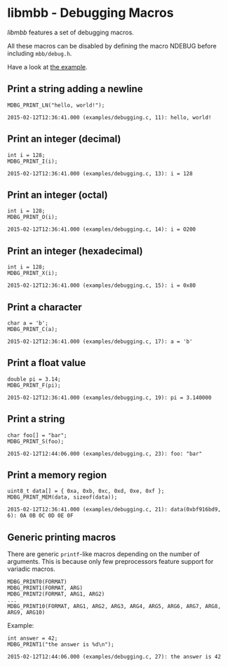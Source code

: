 libmbb - Debugging Macros
=========================

*libmbb* features a set of debugging macros. 

All these macros can be disabled by defining the macro NDEBUG before including
`mbb/debug.h`.

Have a look at [the example](../examples/debugging.c).

Print a string adding a newline
-------------------------------

	MDBG_PRINT_LN("hello, world!");

`2015-02-12T12:36:41.000 (examples/debugging.c, 11): hello, world!`

Print an integer (decimal)
--------------------------

	int i = 128;
	MDBG_PRINT_I(i);

`2015-02-12T12:36:41.000 (examples/debugging.c, 13): i = 128`

Print an integer (octal)
--------------------------

	int i = 128;
	MDBG_PRINT_O(i);

`2015-02-12T12:36:41.000 (examples/debugging.c, 14): i = O200`

Print an integer (hexadecimal)
--------------------------

	int i = 128;
	MDBG_PRINT_X(i);

`2015-02-12T12:36:41.000 (examples/debugging.c, 15): i = 0x80`

Print a character
-----------------

	char a = 'b';
	MDBG_PRINT_C(a);

`2015-02-12T12:36:41.000 (examples/debugging.c, 17): a = 'b'`

Print a float value
-------------------

	double pi = 3.14;
	MDBG_PRINT_F(pi);

`2015-02-12T12:36:41.000 (examples/debugging.c, 19): pi = 3.140000`

Print a string
--------------

	char foo[] = "bar";
	MDBG_PRINT_S(foo);

`2015-02-12T12:44:06.000 (examples/debugging.c, 23): foo: "bar"`

Print a memory region
---------------------

	uint8_t data[] = { 0xa, 0xb, 0xc, 0xd, 0xe, 0xf };
	MDBG_PRINT_MEM(data, sizeof(data));

`2015-02-12T12:36:41.000 (examples/debugging.c, 21): data(0xbf916bd9, 6): 0A 0B 0C 0D 0E 0F `

Generic printing macros
-----------------------

There are generic `printf`-like macros depending on the number of arguments.
This is because only few preprocessors feature support for variadic macros.

	MDBG_PRINT0(FORMAT)
	MDBG_PRINT1(FORMAT, ARG)
	MDBG_PRINT2(FORMAT, ARG1, ARG2)
	...
	MDBG_PRINT10(FORMAT, ARG1, ARG2, ARG3, ARG4, ARG5, ARG6, ARG7, ARG8, ARG9, ARG10)

Example:

	int answer = 42;
	MDBG_PRINT1("the answer is %d\n");

`2015-02-12T12:44:06.000 (examples/debugging.c, 27): the answer is 42`
